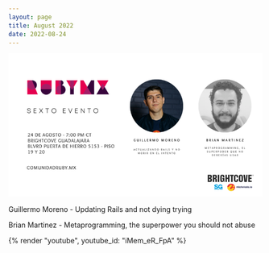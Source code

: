 ```yaml
---
layout: page
title: August 2022
date: 2022-08-24
---
```


![](/images/eventos/agosto/flyer_final.png)

Guillermo Moreno - Updating Rails and not dying trying

Brian Martinez - Metaprogramming, the superpower you should not abuse

{% render "youtube", youtube_id: "iMem_eR_FpA" %}
